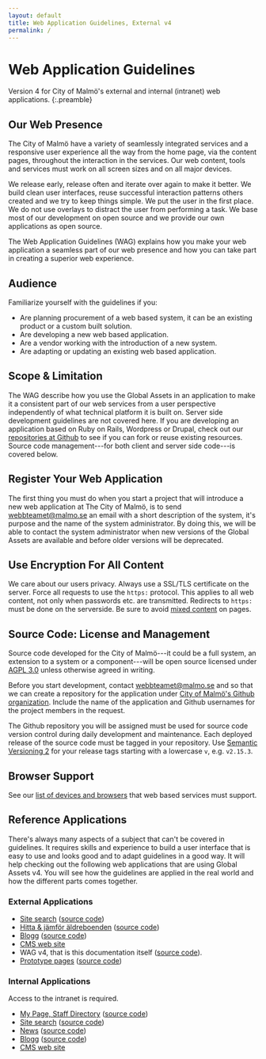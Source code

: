```yaml
---
layout: default
title: Web Application Guidelines, External v4
permalink: /
---
```


# Web Application Guidelines

Version 4 for City of Malmö's external and internal (intranet) web applications.
{:.preamble}

## Our Web Presence

The City of Malmö have a variety of seamlessly integrated services and a responsive user experience all the way from the home page, via the content pages, throughout the interaction in the services. Our web content, tools and services must work on all screen sizes and on all major devices.

We release early, release often and iterate over again to make it better. We build clean user interfaces, reuse successful interaction patterns others created and we try to keep things simple. We put the user in the first place. We do not use overlays to distract the user from performing a task. We base most of our development on open source and we provide our own applications as open source.

The Web Application Guidelines (WAG) explains how you make your web application a seamless part of our web presence and how you can take part in creating a superior web experience.


## Audience
Familiarize yourself with the guidelines if you:

* Are planning procurement of a web based system, it can be an existing product or a custom built solution.
* Are developing a new web based application.
* Are a vendor working with the introduction of a new system.
* Are adapting or updating an existing web based application.


## Scope & Limitation
The WAG describe how you use the Global Assets in an application to make it a consistent part of our web services from a user perspective independently of what technical platform it is built on. Server side development guidelines are not covered here. If you are developing an application based on Ruby on Rails, Wordpress or Drupal, check out our [repositories at Github](https://github.com/malmostad/) to see if you can fork or reuse existing resources. Source code management---for both client and server side code---is covered below.


## Register Your Web Application
The first thing you must do when you start a project that will introduce a new web application at The City of Malmö, is to send webbteamet@malmo.se an email with a short description of the system, it's purpose and the name of the system administrator. By doing this, we will be able to contact the system administrator when new versions of the Global Assets are available and before older versions will be deprecated.

## Use Encryption For All Content
We care about our users privacy. Always use a SSL/TLS certificate on the server. Force all requests to use the `https:` protocol. This applies to all web content, not only when passwords etc. are transmitted. Redirects to `https:` must be done on the serverside. Be sure to avoid [mixed content](https://developer.mozilla.org/en-US/docs/Web/Security/Mixed_content) on pages.

## Source Code: License and Management
Source code developed for the City of Malmö---it could be a full system, an extension to a system or a component---will be open source licensed under [AGPL 3.0](https://www.gnu.org/licenses/agpl-3.0.txt) unless otherwise agreed in writing.

Before you start development, contact webbteamet@malmo.se and so that we can create a repository for the application under [City of Malmö's Github organization](https://github.com/malmostad). Include the name of the application and Github usernames for the project members in the request.

The Github repository you will be assigned must be used for source code version control during daily development and maintenance. Each deployed release of the source code must be tagged in your repository. Use [Semantic Versioning 2](https://semver.org/) for your release tags starting with a lowercase `v`, e.g. `v2.15.3`.


## Browser Support
See our [list of devices and browsers](https://malmo.se/wag) that web based services must support.


## Reference Applications
There's always many aspects of a subject that can't be covered in guidelines. It requires skills and experience to build a user interface that is easy to use and looks good and to adapt guidelines in a good way. It will help checking out the following web applications that are using Global Assets v4. You will see how the guidelines are applied in the real world and how the different parts comes together.

### External Applications
* [Site search](https://s1.malmo.se/?q=bibliotek) ([source code](https://github.com/malmostad/sitesearch))
* [Hitta & jämför äldreboenden](https://webapps05.malmo.se/aldreboenden) ([source code](https://github.com/malmostad/nursing-homes))
* [Blogg](https://malmo.se/blogg) ([source code](https://github.com/malmostad/wp-apps/))
* [CMS web site](https://malmo.se/)
* WAG v4, that is this documentation itself ([source code](https://github.com/malmostad/wag-external-v4)).
* [Prototype pages](https://malmostad.github.io/prototypes/) ([source code](https://github.com/malmostad/prototypes))

### Internal Applications
Access to the intranet is required.

* [My Page, Staff Directory](https://komin.malmo.se/) ([source code](https://github.com/malmostad/intranet-dashboard/))
* [Site search](https://s2.malmo.se/) ([source code](https://github.com/malmostad/sitesearch/))
* [News](https://komin.malmo.se/nyheter) ([source code](https://github.com/malmostad/wp-apps/))
* [Blogg](https://komin.malmo.se/blogg) ([source code](https://github.com/malmostad/wp-apps/))
* [CMS web site](https://komin.malmo.se/Var-kommun)
